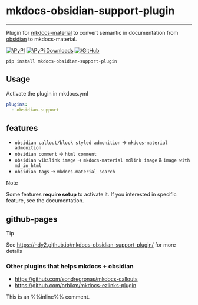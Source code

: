 # mkdocs-obsidian-support-plugin
---
Plugin for [mkdocs-material](https://squidfunk.github.io/mkdocs-material/) to convert semantic in documentation
from [obsidian](https://obsidian.md/) to mkdocs-material.

[![\PyPI](https://img.shields.io/pypi/v/mkdocs-obsidian-support-plugin)](https://pypi.org/project/mkdocs-obsidian-support-plugin/)
[![\PyPi Downloads](https://img.shields.io/pypi/dm/mkdocs-obsidian-support-plugin.svg)](https://pypi.org/project/mkdocs-obsidian-support-plugin/)
[![\GitHub](https://img.shields.io/github/license/ndy2/mkdocs-obsidian-support-plugin)](https://github.com/ndy2/mkdocs-obsidian-support-plugin/blob/main/LICENSE)

```text
pip install mkdocs-obsidian-support-plugin
```

## Usage

Activate the plugin in mkdocs.yml

```yaml
plugins:
  - obsidian-support
```

## features

- `obsidian callout/block styled admonition` -> `mkdocs-material admonition`
- `obsidian comment` -> `html comment`
- `obsidian wikilink image` -> `mkdocs-material mdlink image` & `image with md_in_html`
- `obsidian tags` -> `mkdocs-material search`

> [!note]
>
> Some features **require setup** to activate it.
> If you interested in specific feature, see the documentation.

## github-pages

> [!tip]
>
> See https://ndy2.github.io/mkdocs-obsidian-support-plugin/ for more details

### Other plugins that helps mkdocs + obsidian

- https://github.com/sondregronas/mkdocs-callouts
- https://github.com/orbikm/mkdocs-ezlinks-plugin


This is an %%inline%% comment.
